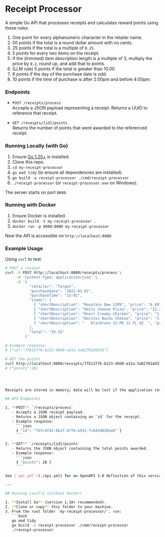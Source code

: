 # Receipt Processor

A simple Go API that processes receipts and calculates reward points using these rules:

1. One point for every alphanumeric character in the retailer name.
2. 50 points if the total is a round dollar amount with no cents.
3. 25 points if the total is a multiple of `0.25`.
4. 5 points for every two items on the receipt.
5. If the (trimmed) item description length is a multiple of 3, multiply the price by `0.2`, round up, and add that to points.
6. (LLM rule) 5 points if the total is greater than 10.00.
7. 6 points if the day of the purchase date is odd.
8. 10 points if the time of purchase is after 2:00pm and before 4:00pm.

### Endpoints

- `POST /receipts/process`  
  Accepts a JSON payload representing a receipt. Returns a UUID to reference that receipt.

- `GET /receipts/{id}/points`  
  Returns the number of points that were awarded to the referenced receipt.

### Running Locally (with Go)

1. Ensure [Go 1.20+](https://go.dev/dl/) is installed.
2. Clone this repo.
3. `cd my-receipt-processor`
4. `go mod tidy` (to ensure all dependencies are installed).
5. `go build -o receipt-processor ./cmd/receipt-processor`
6. `./receipt-processor` (or `receipt-processor.exe` on Windows).

The server starts on port `8080`.

### Running with Docker

1. Ensure Docker is installed.
2. `docker build -t my-receipt-processor .`
3. `docker run -p 8080:8080 my-receipt-processor`

Now the API is accessible on `http://localhost:8080`.

### Example Usage

Using `curl` to test:

```bash
# POST a receipt
curl -X POST http://localhost:8080/receipts/process \
     -H 'Content-Type: application/json' \
     -d '{
           "retailer": "Target",
           "purchaseDate": "2022-01-01",
           "purchaseTime": "13:01",
           "items": [
             { "shortDescription": "Mountain Dew 12PK", "price": "6.49" },
             { "shortDescription": "Emils Cheese Pizza", "price": "12.25" },
             { "shortDescription": "Knorr Creamy Chicken", "price": "1.26" },
             { "shortDescription": "Doritos Nacho Cheese", "price": "3.35" },
             { "shortDescription": "   Klarbrunn 12-PK 12 FL OZ  ", "price": "12.00" }
           ],
           "total": "35.35"
         }'

# Example response:
# {"id":"7fb1377b-b223-49d9-a31a-5a02701dd310"}

# GET the points
curl http://localhost:8080/receipts/7fb1377b-b223-49d9-a31a-5a02701dd310/points
# {"points":28}




Receipts are stored in memory; data will be lost if the application restarts.

## API Endpoints

1. **POST** `/receipts/process`  
   - Accepts a JSON receipt payload.  
   - Returns a JSON object containing an `id` for the receipt.  
   - Example response:  
     ```json
     { "id": "fd7c4f42-0b2f-4778-b932-7c643d026be8" }
     ```

2. **GET** `/receipts/{id}/points`  
   - Returns the JSON object containing the total points awarded.  
   - Example response:  
     ```json
     { "points": 28 }
     ```

See [`api.yml`](./api.yml) for an OpenAPI 3.0 definition of this service.

---

## Running Locally (without Docker)

1. **Install Go** (version 1.18+ recommended).  
2. **Clone or copy** this folder to your machine.  
3. From the root folder `my-receipt-processor/`, run:
   ```bash
   go mod tidy
   go build -o receipt-processor ./cmd/receipt-processor
   ./receipt-processor
